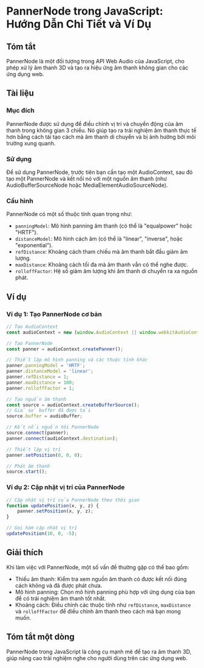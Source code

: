 <!--
Meta Description: # PannerNode trong JavaScript: Hướng Dẫn Chi Tiết và Ví Dụ ## Tóm tắt PannerNode là một đối tượng trong API Web Audio của JavaScript, cho phép xử lý â...
Meta Keywords: thanh, pannernode, tạo, panner, cách
-->

# PannerNode trong JavaScript: Hướng Dẫn Chi Tiết và Ví Dụ

## Tóm tắt
PannerNode là một đối tượng trong API Web Audio của JavaScript, cho phép xử lý âm thanh 3D và tạo ra hiệu ứng âm thanh không gian cho các ứng dụng web.

## Tài liệu

### Mục đích
PannerNode được sử dụng để điều chỉnh vị trí và chuyển động của âm thanh trong không gian 3 chiều. Nó giúp tạo ra trải nghiệm âm thanh thực tế hơn bằng cách tái tạo cách mà âm thanh di chuyển và bị ảnh hưởng bởi môi trường xung quanh.

### Sử dụng
Để sử dụng PannerNode, trước tiên bạn cần tạo một AudioContext, sau đó tạo một PannerNode và kết nối nó với một nguồn âm thanh (như AudioBufferSourceNode hoặc MediaElementAudioSourceNode). 

### Cấu hình
PannerNode có một số thuộc tính quan trọng như:
- `panningModel`: Mô hình panning âm thanh (có thể là "equalpower" hoặc "HRTF").
- `distanceModel`: Mô hình cách âm (có thể là "linear", "inverse", hoặc "exponential").
- `refDistance`: Khoảng cách tham chiếu mà âm thanh bắt đầu giảm âm lượng.
- `maxDistance`: Khoảng cách tối đa mà âm thanh vẫn có thể nghe được.
- `rolloffFactor`: Hệ số giảm âm lượng khi âm thanh di chuyển ra xa nguồn phát.

## Ví dụ

### Ví dụ 1: Tạo PannerNode cơ bản
```javascript
// Tạo AudioContext
const audioContext = new (window.AudioContext || window.webkitAudioContext)();

// Tạo PannerNode
const panner = audioContext.createPanner();

// Thiết lập mô hình panning và các thuộc tính khác
panner.panningModel = 'HRTF';
panner.distanceModel = 'linear';
panner.refDistance = 1;
panner.maxDistance = 100;
panner.rolloffFactor = 1;

// Tạo nguồn âm thanh
const source = audioContext.createBufferSource();
// Giả sử buffer đã được tải
source.buffer = audioBuffer;

// Kết nối nguồn tới PannerNode
source.connect(panner);
panner.connect(audioContext.destination);

// Thiết lập vị trí
panner.setPosition(0, 0, 0);

// Phát âm thanh
source.start();
```

### Ví dụ 2: Cập nhật vị trí của PannerNode
```javascript
// Cập nhật vị trí của PannerNode theo thời gian
function updatePosition(x, y, z) {
    panner.setPosition(x, y, z);
}

// Gọi hàm cập nhật vị trí
updatePosition(10, 0, -5);
```

## Giải thích
Khi làm việc với PannerNode, một số vấn đề thường gặp có thể bao gồm:
- Thiếu âm thanh: Kiểm tra xem nguồn âm thanh có được kết nối đúng cách không và đã được phát chưa.
- Mô hình panning: Chọn mô hình panning phù hợp với ứng dụng của bạn để có trải nghiệm âm thanh tốt nhất.
- Khoảng cách: Điều chỉnh các thuộc tính như `refDistance`, `maxDistance` và `rolloffFactor` để điều chỉnh âm thanh theo cách mà bạn mong muốn.

## Tóm tắt một dòng
PannerNode trong JavaScript là công cụ mạnh mẽ để tạo ra âm thanh 3D, giúp nâng cao trải nghiệm nghe cho người dùng trên các ứng dụng web.